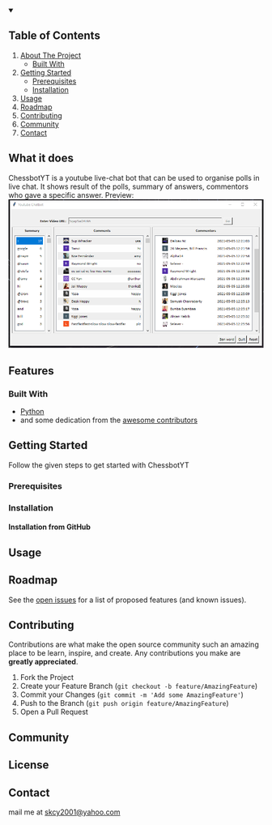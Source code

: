 <!-- TABLE OF CONTENTS -->
<details open="open">
  <summary><h2>Table of Contents</h2></summary>
  <ol>
    <li>
      <a href="#about-the-project">About The Project</a>
      <ul>
        <li><a href="#built-with">Built With</a></li>
      </ul>
    </li>
    <li>
      <a href="#getting-started">Getting Started</a>
      <ul>
        <li><a href="#prerequisites">Prerequisites</a></li>
        <li><a href="#installation">Installation</a></li>
      </ul>
    </li>
    <li><a href="#usage">Usage</a></li>
    <li><a href="#roadmap">Roadmap</a></li>
    <li><a href="#contributing">Contributing</a></li>
    <li><a href="#community">Community</a></li>
    <li><a href="#contact">Contact</a></li>
  </ol>
</details>

<!-- ABOUT THE PROJECT -->

## What it does

ChessbotYT is a youtube live-chat bot that can be used to organise polls in live chat. It shows result of the polls, summary of answers, commentors who gave a specific answer.
Preview:
![GUI preview](https://github.com/skcy2001/ChessbotYT/blob/master/Preview.png)
## Features

### Built With

* [Python](https://python.org/)
* and some dedication from the [awesome contributors](https://github.com/skcy2001/ChessbotYT/graphs/contributors)


<!-- GETTING STARTED -->
## Getting Started

Follow the given steps to get started with ChessbotYT

### Prerequisites

### Installation

#### Installation from GitHub

<!-- USAGE EXAMPLES -->
## Usage

<!-- ROADMAP -->
## Roadmap

See the [open issues](https://github.com/skcy2001/ChessbotYT/issues) for a list of proposed features (and known issues).

<!-- CONTRIBUTING -->
## Contributing

Contributions are what make the open source community such an amazing place to be learn, inspire, and create. Any contributions you make are **greatly appreciated**.

1. Fork the Project
2. Create your Feature Branch (`git checkout -b feature/AmazingFeature`)
3. Commit your Changes (`git commit -m 'Add some AmazingFeature'`)
4. Push to the Branch (`git push origin feature/AmazingFeature`)
5. Open a Pull Request

## Community 

<!-- LICENSE -->
## License

<!-- CONTACT -->
## Contact

mail me at skcy2001@yahoo.com
